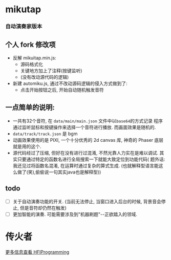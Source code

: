 # mikutap

###  **自动演奏家版本**

## 个人 fork 修改项
- 反解 mikuitap.min.js:
  - 源码格式化
  - 关键地方加上了注释(按键监听)
  - (没有改动源代码的逻辑)
- 新建 automiku.js, 通过不改动源码逻辑的侵入方式做到了:
  - 点击开始按钮之后, 开始自动随机触发音符

## 一点简单的说明:
- 一共有32个音符, 在 `data/main/main.json` 文件中以`base64`的方式记录
  程序通过监听鼠标和按键操作来选择一个音符进行播放. 而画面效果是随机的.
- `data/track/track.json` 是 bgm
- 动画效果使用的是 PIXI, 一个十分优秀的 2d canvas 库, 神奇的 Phaser 底层就是用的这个.
- 源代码经过了压缩, 但好在没有进行过混淆, 不然光靠人力实在是难以调试.
  其实只要通过特定的函数名进行全局搜索一下就能大致定位到功能代码( 题外话: 我还见过将函数名混淆, 在运算时通过复杂的算式生成.
  (也就解释型语言能这么做了(笑),偷偷说一句其实java也是解释型))
  
## todo
- [ ] 关于自动演奏功能的开关. (当前无法停止, 当窗口进入后台的时候, 背景音会停止, 但是音符却仍然在触发)
- [ ] 更加智能的演奏. 可能需要涉及到"机器刷题"--正欲踏入的领域.

# 传火者
[更多信息查看 HFIProgramming](https://github.com/HFIProgramming/mikutap)
